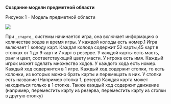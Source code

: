 **Создание модели предметной области**

Рисунок 1 - Модель предметной области

![](images/domain-model.png)

При `_старте_` системы начинается игра, она включает информацию о количестве ходов и время игры.
У каждой колоды есть номер.1 Игра включает 1 колоду карт.
Каждая колода содержит 52 карты,45 карт в стопках от 1 до 9 карт и 7 карт в резерве. У каждой карты есть масть, ранг и цвет, соответствующий цвету масти.
У игрока есть имя. Каждый игрок может сделать множество ходов.
У каждого хода есть номер. Каждый ход содержится в 1 игре.
Каждый ход содержит стопки, то есть колонки, из которых можно брать карты и перемещать в них.
У стопки есть название (Например стопка 1, резерв)
Каждая карта может находиться только в 1 стопке.
Также каждый ход содержит движение (например, переместить карту из резерва, переместить карту из стопки в другую стопку) 

